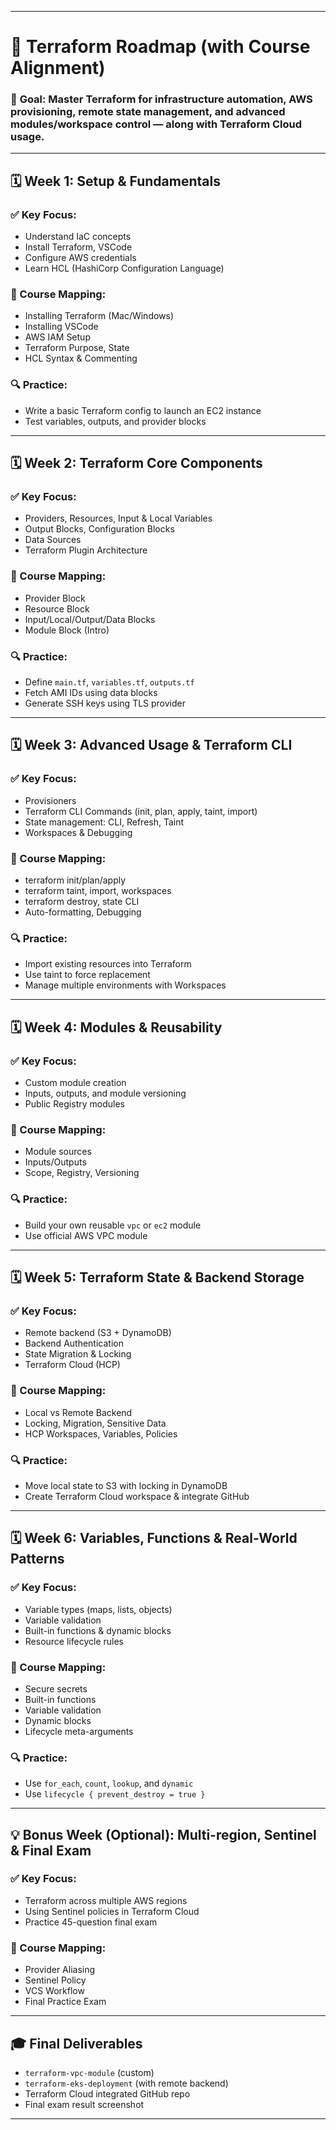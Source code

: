 
---

# 🧱 **Terraform Roadmap (with Course Alignment)**

### 🎯 **Goal**: Master Terraform for infrastructure automation, AWS provisioning, remote state management, and advanced modules/workspace control — along with Terraform Cloud usage.

---

## 🗓️ **Week 1: Setup & Fundamentals**

### ✅ Key Focus:
- Understand IaC concepts
- Install Terraform, VSCode
- Configure AWS credentials
- Learn HCL (HashiCorp Configuration Language)

### 🎥 Course Mapping:
- Installing Terraform (Mac/Windows)
- Installing VSCode
- AWS IAM Setup
- Terraform Purpose, State
- HCL Syntax & Commenting

### 🔍 Practice:
- Write a basic Terraform config to launch an EC2 instance
- Test variables, outputs, and provider blocks

---

## 🗓️ **Week 2: Terraform Core Components**

### ✅ Key Focus:
- Providers, Resources, Input & Local Variables
- Output Blocks, Configuration Blocks
- Data Sources
- Terraform Plugin Architecture

### 🎥 Course Mapping:
- Provider Block
- Resource Block
- Input/Local/Output/Data Blocks
- Module Block (Intro)

### 🔍 Practice:
- Define `main.tf`, `variables.tf`, `outputs.tf`
- Fetch AMI IDs using data blocks
- Generate SSH keys using TLS provider

---

## 🗓️ **Week 3: Advanced Usage & Terraform CLI**

### ✅ Key Focus:
- Provisioners
- Terraform CLI Commands (init, plan, apply, taint, import)
- State management: CLI, Refresh, Taint
- Workspaces & Debugging

### 🎥 Course Mapping:
- terraform init/plan/apply
- terraform taint, import, workspaces
- terraform destroy, state CLI
- Auto-formatting, Debugging

### 🔍 Practice:
- Import existing resources into Terraform
- Use taint to force replacement
- Manage multiple environments with Workspaces

---

## 🗓️ **Week 4: Modules & Reusability**

### ✅ Key Focus:
- Custom module creation
- Inputs, outputs, and module versioning
- Public Registry modules

### 🎥 Course Mapping:
- Module sources
- Inputs/Outputs
- Scope, Registry, Versioning

### 🔍 Practice:
- Build your own reusable `vpc` or `ec2` module
- Use official AWS VPC module

---

## 🗓️ **Week 5: Terraform State & Backend Storage**

### ✅ Key Focus:
- Remote backend (S3 + DynamoDB)
- Backend Authentication
- State Migration & Locking
- Terraform Cloud (HCP)

### 🎥 Course Mapping:
- Local vs Remote Backend
- Locking, Migration, Sensitive Data
- HCP Workspaces, Variables, Policies

### 🔍 Practice:
- Move local state to S3 with locking in DynamoDB
- Create Terraform Cloud workspace & integrate GitHub

---

## 🗓️ **Week 6: Variables, Functions & Real-World Patterns**

### ✅ Key Focus:
- Variable types (maps, lists, objects)
- Variable validation
- Built-in functions & dynamic blocks
- Resource lifecycle rules

### 🎥 Course Mapping:
- Secure secrets
- Built-in functions
- Variable validation
- Dynamic blocks
- Lifecycle meta-arguments

### 🔍 Practice:
- Use `for_each`, `count`, `lookup`, and `dynamic`
- Use `lifecycle { prevent_destroy = true }`

---

## 💡 **Bonus Week (Optional)**: Multi-region, Sentinel & Final Exam

### ✅ Key Focus:
- Terraform across multiple AWS regions
- Using Sentinel policies in Terraform Cloud
- Practice 45-question final exam

### 🎥 Course Mapping:
- Provider Aliasing
- Sentinel Policy
- VCS Workflow
- Final Practice Exam

---

## 🎓 **Final Deliverables**
- `terraform-vpc-module` (custom)
- `terraform-eks-deployment` (with remote backend)
- Terraform Cloud integrated GitHub repo
- Final exam result screenshot

---

